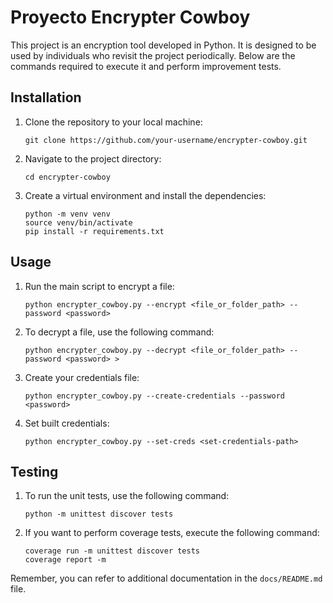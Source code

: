 # Proyecto Encrypter Cowboy

This project is an encryption tool developed in Python. It is designed to be used by individuals who revisit the project periodically. Below are the commands required to execute it and perform improvement tests.

## Installation

1. Clone the repository to your local machine:

    ```
    git clone https://github.com/your-username/encrypter-cowboy.git
    ```

2. Navigate to the project directory:

    ```
    cd encrypter-cowboy
    ```

3. Create a virtual environment and install the dependencies:

    ```
    python -m venv venv
    source venv/bin/activate
    pip install -r requirements.txt
    ```

## Usage

1. Run the main script to encrypt a file:

    ```
    python encrypter_cowboy.py --encrypt <file_or_folder_path> --password <password>
    ```

2. To decrypt a file, use the following command:

    ```
    python encrypter_cowboy.py --decrypt <file_or_folder_path> --password <password> >
    ```
3. Create your credentials file:

    ```
    python encrypter_cowboy.py --create-credentials --password <password>
    ```
4. Set built credentials:
    ```
    python encrypter_cowboy.py --set-creds <set-credentials-path>
    ```
## Testing

1. To run the unit tests, use the following command:

    ```
    python -m unittest discover tests
    ```

2. If you want to perform coverage tests, execute the following command:

    ```
    coverage run -m unittest discover tests
    coverage report -m
    ```

Remember, you can refer to additional documentation in the `docs/README.md` file.

